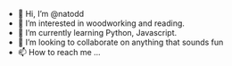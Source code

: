 - 👋 Hi, I’m @natodd
- 👀 I’m interested in woodworking and reading.
- 🌱 I’m currently learning Python, Javascript.
- 💞️ I’m looking to collaborate on anything that sounds fun
- 📫 How to reach me ...

<!---
natodd/natodd is a ✨ special ✨ repository because its `README.md` (this file) appears on your GitHub profile.
You can click the Preview link to take a look at your changes.
--->
